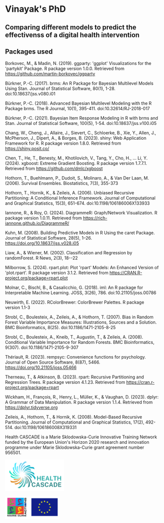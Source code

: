 # Vinayak's PhD

## Comparing different models to predict the effectivenss of a digital health intervention

## Packages used

Borkovec, M., & Madin, N. (2019). ggparty: 'ggplot' Visualizations for the 'partykit' Package. R package version 1.0.0. Retrieved from https://github.com/martin-borkovec/ggparty  

Bürkner, P.-C. (2017). brms: An R Package for Bayesian Multilevel Models Using Stan. Journal of Statistical Software, 80(1), 1-28. doi:10.18637/jss.v080.i01  

Bürkner, P.-C. (2018). Advanced Bayesian Multilevel Modeling with the R Package brms. The R Journal, 10(1), 395-411. doi:10.32614/RJ-2018-017  

Bürkner, P.-C. (2021). Bayesian Item Response Modeling in R with brms and Stan. Journal of Statistical Software, 100(5), 1-54. doi:10.18637/jss.v100.i05  

Chang, W., Cheng, J., Allaire, J., Sievert, C., Schloerke, B., Xie, Y., Allen, J., McPherson, J., Dipert, A., & Borges, B. (2023). shiny: Web Application Framework for R. R package version 1.8.0. Retrieved from https://shiny.posit.co/  

Chen, T., He, T., Benesty, M., Khotilovich, V., Tang, Y., Cho, H., ... Li, Y. (2024). xgboost: Extreme Gradient Boosting. R package version 1.7.7.1. Retrieved from https://github.com/dmlc/xgboost  

Hothorn, T., Buehlmann, P., Dudoit, S., Molinaro, A., & Van Der Laan, M. (2006). Survival Ensembles. Biostatistics, 7(3), 355-373  

Hothorn, T., Hornik, K., & Zeileis, A. (2006). Unbiased Recursive Partitioning: A Conditional Inference Framework. Journal of Computational and Graphical Statistics, 15(3), 651-674. doi:10.1198/106186006X133933  

Iannone, R., & Roy, O. (2024). DiagrammeR: Graph/Network Visualization. R package version 1.0.11. Retrieved from https://rich-iannone.github.io/DiagrammeR/  

Kuhn, M. (2008). Building Predictive Models in R Using the caret Package. Journal of Statistical Software, 28(5), 1–26. https://doi.org/10.18637/jss.v028.i05  

Liaw, A., & Wiener, M. (2002). Classification and Regression by randomForest. R News, 2(3), 18--22   

Milborrow, S. (2024). rpart.plot: Plot 'rpart' Models: An Enhanced Version of 'plot.rpart'. R package version 3.1.2. Retrieved from https://CRAN.R-project.org/package=rpart.plot  

Molnar, C., Bischl, B., & Casalicchio, G. (2018). iml: An R package for Interpretable Machine Learning. JOSS, 3(26), 786. doi:10.21105/joss.00786  

Neuwirth, E. (2022). RColorBrewer: ColorBrewer Palettes. R package version 1.1-3  

Strobl, C., Boulesteix, A., Zeileis, A., & Hothorn, T. (2007). Bias in Random Forest Variable Importance Measures: Illustrations, Sources and a Solution. BMC Bioinformatics, 8(25). doi:10.1186/1471-2105-8-25  

Strobl, C., Boulesteix, A., Kneib, T., Augustin, T., & Zeileis, A. (2008). Conditional Variable Importance for Random Forests. BMC Bioinformatics, 9(307). doi:10.1186/1471-2105-9-307  

Thériault, R. (2023). rempsyc: Convenience functions for psychology. Journal of Open Source Software, 8(87), 5466. https://doi.org/10.21105/joss.05466  

Therneau, T., & Atkinson, B. (2023). rpart: Recursive Partitioning and Regression Trees. R package version 4.1.23. Retrieved from https://cran.r-project.org/package=rpart  

Wickham, H., François, R., Henry, L., Müller, K., & Vaughan, D. (2023). dplyr: A Grammar of Data Manipulation. R package version 1.1.4. Retrieved from https://dplyr.tidyverse.org  

Zeileis, A., Hothorn, T., & Hornik, K. (2008). Model-Based Recursive Partitioning. Journal of Computational and Graphical Statistics, 17(2), 492-514. doi:10.1198/106186008X319331  

Health CASCADE is a Marie Sklodowska-Curie Innovative Training Network funded by the European Union's Horizon 2020 research and innovation programme under Marie Sklodowska-Curie grant agreement number 956501.

![hc_logo](images/hc_logo.PNG)

![msca_logo](images/msca_logo.PNG)